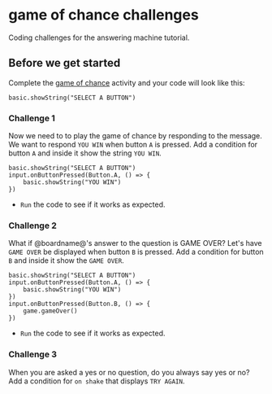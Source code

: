 # game of chance challenges

Coding challenges for the answering machine tutorial. 

## Before we get started

Complete the [game of chance](/lessons/game-of-chance/activity) activity and your code will look like this:

```blocks
basic.showString("SELECT A BUTTON")
```


### Challenge 1

Now we need to to play the game of chance by responding to the message. We want to respond `YOU WIN` when button `A` is pressed. Add a condition for button `A` and inside it show the string `YOU WIN`.


```blocks
basic.showString("SELECT A BUTTON")
input.onButtonPressed(Button.A, () => {
    basic.showString("YOU WIN")
})

```

* `Run` the code to see if it works as expected.

### Challenge 2

What if @boardname@'s answer to the question is GAME OVER? Let's have `GAME OVER` be displayed when button `B` is pressed. Add a condition for button `B` and inside it show the `GAME OVER`.

```blocks
basic.showString("SELECT A BUTTON")
input.onButtonPressed(Button.A, () => {
    basic.showString("YOU WIN")
})
input.onButtonPressed(Button.B, () => {
    game.gameOver()
})
```

* `Run` the code to see if it works as expected.

### Challenge 3

When you are asked a yes or no question, do you always say yes or no? Add a condition for `on shake` that displays `TRY AGAIN`.


